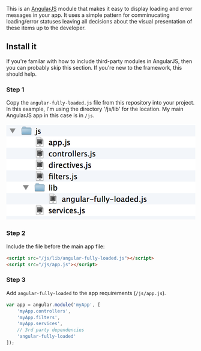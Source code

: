 This is an [AngularJS](http://angularjs.org/) module that makes it easy to display loading and error messages in your app. It uses a simple pattern for comminucating loading/error statuses leaving all decisions about the visual presentation of these items up to the developer.

## Install it
If you're familar with how to include third-party modules in AngularJS, then you can probably skip this section. If you're new to the framework, this should help.

### Step 1
Copy the `angular-fully-loaded.js` file from this repository into your project. In this example, I'm using the directory '/js/lib' for the location. My main AngularJS app in this case is in `/js`.

![Screenshot of files in project folder](https://raw.githubusercontent.com/projectweekend/angular-fully-loaded/master/screenshots/copy-files-into-project.png)

### Step 2
Include the file before the main app file:

~~~html
<script src="/js/lib/angular-fully-loaded.js"></script>
<script src="/js/app.js"></script>
~~~

### Step 3
Add `angular-fully-loaded` to the app requirements (`/js/app.js`).
~~~javascript
var app = angular.module('myApp', [
    'myApp.controllers',
    'myApp.filters',
    'myApp.services',
    // 3rd party dependencies
    'angular-fully-loaded'
]);
~~~
